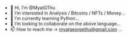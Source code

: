 - 👋 Hi, I’m @MyatGThu
- 👀 I’m interested in Analysis / Bitcoins / NFTs / Money...
- 🌱 I’m currently learning Python...
- 💞️ I’m looking to collaborate on the above language...
- 📫 How to reach me -> myatgeorgethu@gmail.com ...

<!---
MyatGThu/MyatGThu is a ✨ special ✨ repository because its `README.md` (this file) appears on your GitHub profile.
You can click the Preview link to take a look at your changes.
--->
